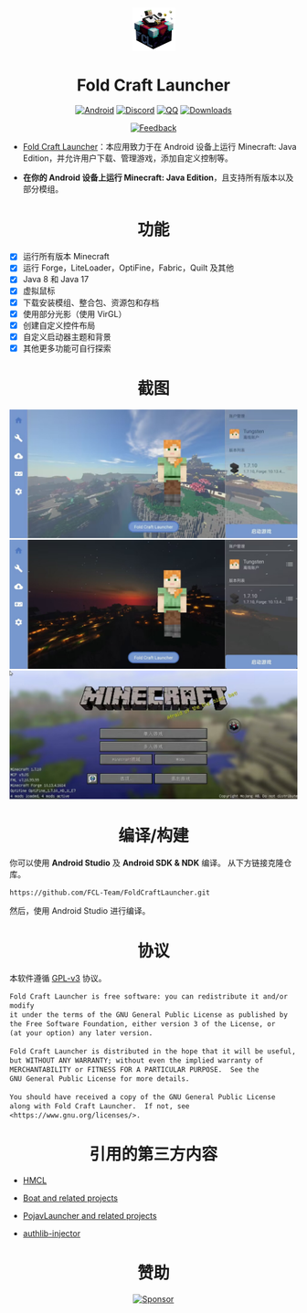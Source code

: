 <div align="center">
    <img width="75" src="introduction/img_app.png"></img>
</div>

<h1 align="center">Fold Craft Launcher</h1>

<div align="center">

[![Android](https://img.shields.io/badge/Android-3DDC84?style=for-the-badge&logo=android&logoColor=white)](https://github.com/topics/android)
[![Discord](https://img.shields.io/badge/Discord-4903FC?style=for-the-badge&logo=discord&logoColor=white)]()
[![QQ](https://img.shields.io/badge/QQ-4903FC?style=for-the-badge&logoColor=white)]()
[![Downloads](https://img.shields.io/github/downloads/hyplant/FoldCraftLauncher/total?color=green&style=for-the-badge)](https://github.com/hyplant/FoldCraftLauncher/actions)

[![Feedback](https://img.shields.io/github/issues/hyplant/FoldCraftLauncher?style=for-the-badge&logoColor=green&label=Feedback)](https://github.com/hyplant/FoldCraftLauncher/issues)

</div>

- [Fold Craft Launcher](https://github.com/hyplant/FoldCraftLauncher)：本应用致力于在 Android 设备上运行 Minecraft: Java Edition，并允许用户下载、管理游戏，添加自定义控制等。

- **在你的 Android 设备上运行 Minecraft: Java Edition**，且支持所有版本以及部分模组。

<h1 align="center">功能</h1>

- [x] 运行所有版本 Minecraft
- [x] 运行 Forge，LiteLoader，OptiFine，Fabric，Quilt 及其他
- [x] Java 8 和 Java 17
- [x] 虚拟鼠标
- [x] 下载安装模组、整合包、资源包和存档
- [x] 使用部分光影（使用 VirGL）
- [x] 创建自定义控件布局
- [x] 自定义启动器主题和背景
- [x] 其他更多功能可自行探索

<h1 align="center">截图</h1>

![GameScreen1](introduction/ui_main_light.jpg)
![GameScreen2](introduction/ui_main_dark.jpg)
![GameScreen3](introduction/game.jpg)

<h1 align="center">编译/构建</h1>

你可以使用 **Android Studio** 及 **Android SDK & NDK** 编译。
从下方链接克隆仓库。
```
https://github.com/FCL-Team/FoldCraftLauncher.git
```
然后，使用 Android Studio 进行编译。

<h1 align="center">协议</h1>

本软件遵循 [GPL-v3](https://www.gnu.org/licenses/gpl-3.0.html) 协议。
```
Fold Craft Launcher is free software: you can redistribute it and/or modify
it under the terms of the GNU General Public License as published by
the Free Software Foundation, either version 3 of the License, or
(at your option) any later version.

Fold Craft Launcher is distributed in the hope that it will be useful,
but WITHOUT ANY WARRANTY; without even the implied warranty of
MERCHANTABILITY or FITNESS FOR A PARTICULAR PURPOSE.  See the
GNU General Public License for more details.

You should have received a copy of the GNU General Public License
along with Fold Craft Launcher.  If not, see <https://www.gnu.org/licenses/>.
```

<h1 align="center">引用的第三方内容</h1>

- [HMCL](https://github.com/huanghongxun/HMCL)

- [Boat and related projects](https://github.com/AOF-Dev/Boat)

- [PojavLauncher and related projects](https://github.com/PojavLauncherTeam/PojavLauncher)

- [authlib-injector](https://github.com/yushijinhun/authlib-injector)

<h1 align="center">赞助</h1>

<div align="center">

[![Sponsor](https://img.shields.io/badge/sponsor-30363D?style=for-the-badge&logo=GitHub-Sponsors&logoColor=#EA4AAA)](https://afdian.net/@tungs)

</div>
